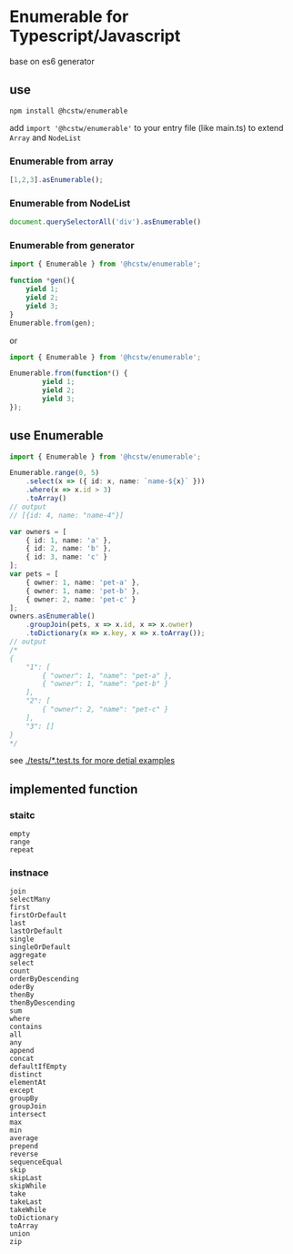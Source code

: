# Enumerable for Typescript/Javascript

base on es6 generator

## use

```npm install @hcstw/enumerable```

add
```import '@hcstw/enumerable'``` 
to your entry file (like main.ts) to extend `Array` and `NodeList`
### Enumerable from array

```typescript
[1,2,3].asEnumerable();
```

### Enumerable from NodeList

```typescript
document.querySelectorAll('div').asEnumerable()
```

### Enumerable from generator

```typescript
import { Enumerable } from '@hcstw/enumerable';

function *gen(){
    yield 1;
    yield 2;
    yield 3;
}
Enumerable.from(gen);
```
or
```typescript
import { Enumerable } from '@hcstw/enumerable';

Enumerable.from(function*() {
        yield 1;
        yield 2;
        yield 3;
});
```

## use Enumerable
    
```typescript
import { Enumerable } from '@hcstw/enumerable';

Enumerable.range(0, 5)
    .select(x => ({ id: x, name: `name-${x}` }))
    .where(x => x.id > 3)
    .toArray()
// output
// [{id: 4, name: "name-4"}]

var owners = [
    { id: 1, name: 'a' },
    { id: 2, name: 'b' },
    { id: 3, name: 'c' }
];
var pets = [
    { owner: 1, name: 'pet-a' },
    { owner: 1, name: 'pet-b' },
    { owner: 2, name: 'pet-c' }
];
owners.asEnumerable()
    .groupJoin(pets, x => x.id, x => x.owner)
    .toDictionary(x => x.key, x => x.toArray());
// output
/*
{
    "1": [
        { "owner": 1, "name": "pet-a" },
        { "owner": 1, "name": "pet-b" }
    ],
    "2": [
        { "owner": 2, "name": "pet-c" }
    ],
    "3": []
}
*/
```

see [./tests/*.test.ts for more detial examples](https://github.com/hcstw/enumerable/tree/main/tests)

## implemented function

### staitc

    empty
    range
    repeat

### instnace

    join
    selectMany
    first
    firstOrDefault
    last
    lastOrDefault
    single
    singleOrDefault
    aggregate
    select
    count
    orderByDescending
    oderBy
    thenBy
    thenByDescending
    sum
    where
    contains
    all
    any
    append
    concat
    defaultIfEmpty
    distinct
    elementAt
    except
    groupBy
    groupJoin
    intersect
    max
    min
    average
    prepend
    reverse
    sequenceEqual
    skip
    skipLast
    skipWhile
    take
    takeLast
    takeWhile
    toDictionary
    toArray
    union
    zip
